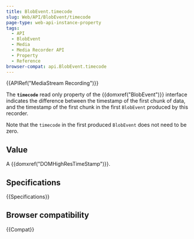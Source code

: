 ```yaml
---
title: BlobEvent.timecode
slug: Web/API/BlobEvent/timecode
page-type: web-api-instance-property
tags:
  - API
  - BlobEvent
  - Media
  - Media Recorder API
  - Property
  - Reference
browser-compat: api.BlobEvent.timecode
---
```


{{APIRef("MediaStream Recording")}}

The **`timecode`** read only property of the {{domxref("BlobEvent")}} interface indicates the difference between the timestamp of the first chunk of data, and the timestamp of the first chunk in the first `BlobEvent` produced by this recorder.

Note that the `timecode` in the first produced `BlobEvent` does not need to be zero.

## Value

A {{domxref("DOMHighResTimeStamp")}}.

## Specifications

{{Specifications}}

## Browser compatibility

{{Compat}}
